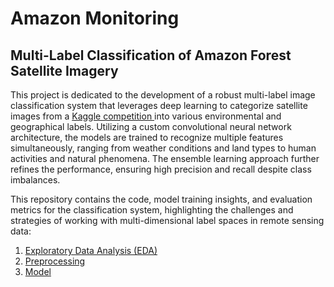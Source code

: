 # Amazon Monitoring

## Multi-Label Classification of Amazon Forest Satellite Imagery

This project is dedicated to the development of a robust multi-label image classification system that leverages deep learning to categorize satellite images from a [Kaggle competition ]([(https://www.kaggle.com/c/planet-understanding-the-amazon-from-space)]) into various environmental and geographical labels. Utilizing a custom convolutional neural network architecture, the models are trained to recognize multiple features simultaneously, ranging from weather conditions and land types to human activities and natural phenomena. The ensemble learning approach further refines the performance, ensuring high precision and recall despite class imbalances. 

This repository contains the code, model training insights, and evaluation metrics for the classification system, highlighting the challenges and strategies of working with multi-dimensional label spaces in remote sensing data:

1. [Exploratory Data Analysis (EDA)]([(https://github.com/daistarr/AmazonMonitoring/blob/fb4fec8c2d3eaaf5999b58bb9b28fa93630237ca/1_EDA/1_Data_Wrangling_EDA.ipynb)])
2. [Preprocessing]([(https://github.com/daistarr/AmazonMonitoring/blob/fb4fec8c2d3eaaf5999b58bb9b28fa93630237ca/2_Preprocessing/2_Preprocessing%20.ipynb)])
3. [Model]([(https://github.com/daistarr/AmazonMonitoring/blob/fb4fec8c2d3eaaf5999b58bb9b28fa93630237ca/3_Model/2_Model.ipynb)])

